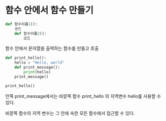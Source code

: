 # 함수 안에서 함수 만들기

```python
def 함수이름1():
    코드
    def 함수이름2():
        코드
```

함수 안에서 문자열을 출력하는 함수를 만들고 호출

```python
def print_hello():
    hello = "Hello, world"
    def print_message():
        print(hello)
    print_message()

print_hello()
```

안쪽 print_message에서는 바깥쪽 함수 print_hello 의 지역변수 hello를 사용할 수 있다.

바깥쪽 함수의 지역 변수는 그 안에 속한 모든 함수에서 접근할 수 있다.
